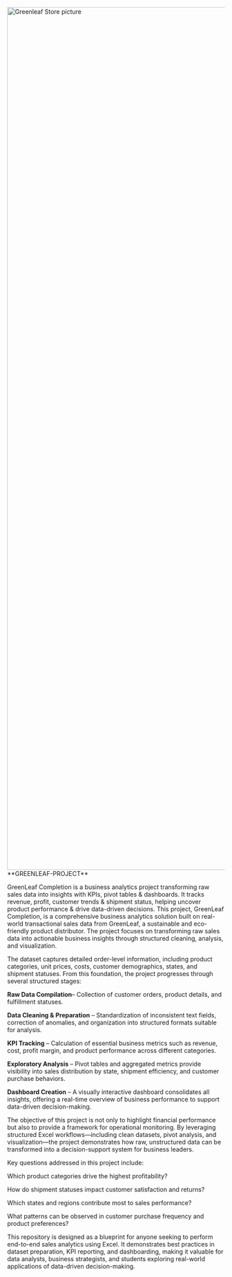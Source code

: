 <img width="1333" height="2000" alt="Greenleaf Store picture" src="https://github.com/user-attachments/assets/536e6c08-e097-4fe8-9076-c0f69df2cf94" />
**GREENLEAF-PROJECT**

GreenLeaf Completion is a business analytics project transforming raw sales data into insights with KPIs, pivot tables &amp; dashboards. It tracks revenue, profit, customer trends &amp; shipment status, helping uncover product performance &amp; drive data-driven decisions.
This project, GreenLeaf Completion, is a comprehensive business analytics solution built on real-world transactional sales data from GreenLeaf, a sustainable and eco-friendly product distributor. The project focuses on transforming raw sales data into actionable business insights through structured cleaning, analysis, and visualization.

The dataset captures detailed order-level information, including product categories, unit prices, costs, customer demographics, states, and shipment statuses. From this foundation, the project progresses through several structured stages:

**Raw Data Compilation**– Collection of customer orders, product details, and fulfillment statuses.

**Data Cleaning & Preparation** – Standardization of inconsistent text fields, correction of anomalies, and organization into structured formats suitable for analysis.

**KPI Tracking** – Calculation of essential business metrics such as revenue, cost, profit margin, and product performance across different categories.

**Exploratory Analysis** – Pivot tables and aggregated metrics provide visibility into sales distribution by state, shipment efficiency, and customer purchase behaviors.

**Dashboard Creation** – A visually interactive dashboard consolidates all insights, offering a real-time overview of business performance to support data-driven decision-making.

The objective of this project is not only to highlight financial performance but also to provide a framework for operational monitoring. By leveraging structured Excel workflows—including clean datasets, pivot analysis, and visualization—the project demonstrates how raw, unstructured data can be transformed into a decision-support system for business leaders.

Key questions addressed in this project include:

Which product categories drive the highest profitability?

How do shipment statuses impact customer satisfaction and returns?

Which states and regions contribute most to sales performance?

What patterns can be observed in customer purchase frequency and product preferences?

This repository is designed as a blueprint for anyone seeking to perform end-to-end sales analytics using Excel. It demonstrates best practices in dataset preparation, KPI reporting, and dashboarding, making it valuable for data analysts, business strategists, and students exploring real-world applications of data-driven decision-making.
